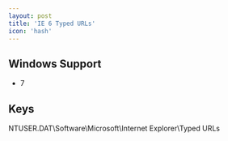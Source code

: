```yaml
---
layout: post
title: 'IE 6 Typed URLs'
icon: 'hash'
---
```


## Windows Support

- 7



## Keys

NTUSER.DAT\Software\Microsoft\Internet Explorer\Typed URLs

